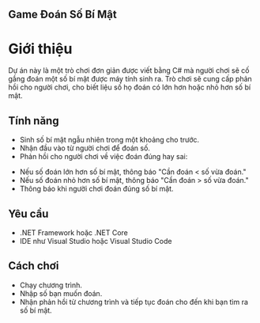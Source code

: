## Game Đoán Số Bí Mật
# Giới thiệu
Dự án này là một trò chơi đơn giản được viết bằng C# mà người chơi sẽ cố gắng đoán một số bí mật được máy tính sinh ra. Trò chơi sẽ cung cấp phản hồi cho người chơi, cho biết liệu số họ đoán có lớn hơn hoặc nhỏ hơn số bí mật.

## Tính năng
* Sinh số bí mật ngẫu nhiên trong một khoảng cho trước.
* Nhận đầu vào từ người chơi để đoán số.
* Phản hồi cho người chơi về việc đoán đúng hay sai:
- Nếu số đoán lớn hơn số bí mật, thông báo "Cần đoán < số vừa đoán."
- Nếu số đoán nhỏ hơn số bí mật, thông báo "Cần đoán > số vừa đoán."
- Thông báo khi người chơi đoán đúng số bí mật.

## Yêu cầu
* .NET Framework hoặc .NET Core
* IDE như Visual Studio hoặc Visual Studio Code

## Cách chơi
-  Chạy chương trình. 
- Nhập số bạn muốn đoán.
- Nhận phản hồi từ chương trình và tiếp tục đoán cho đến khi bạn tìm ra số bí mật. 
